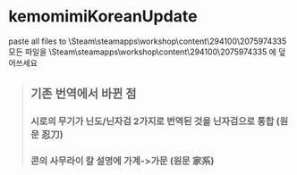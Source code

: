# kemomimiKoreanUpdate
paste all files to \Steam\steamapps\workshop\content\294100\2075974335  
모든 파일을 \Steam\steamapps\workshop\content\294100\2075974335 에 덮어쓰세요  
  
>## 기존 번역에서 바뀐 점  
>### 시로의 무기가 닌도/닌자검 2가지로 번역된 것을 닌자검으로 통합 (원문 忍刀)  
>### 콘의 사무라이 칼 설명에 가계->가문 (원문 家系)
